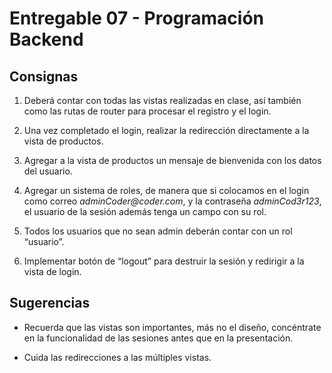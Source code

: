 # Entregable 07 - Programación Backend

## Consignas

1. Deberá contar con todas las vistas realizadas en clase, así también como las
   rutas de router para procesar el registro y el login.

2. Una vez completado el login, realizar la redirección directamente a la vista
   de productos.

3. Agregar a la vista de productos un mensaje de bienvenida con los datos del
   usuario.

4. Agregar un sistema de roles, de manera que si colocamos en el login como
   correo _adminCoder@coder.com_, y la contraseña _adminCod3r123_, el usuario de
   la sesión además tenga un campo con su rol.

5. Todos los usuarios que no sean admin deberán contar con un rol “usuario”.

6. Implementar botón de “logout” para destruir la sesión y redirigir a la vista
   de login.

## Sugerencias

-  Recuerda que las vistas son importantes, más no el diseño, concéntrate en la
   funcionalidad de las sesiones antes que en la presentación.

-  Cuida las redirecciones a las múltiples vistas.

